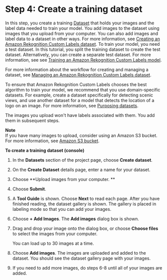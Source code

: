 # Step 4: Create a training dataset<a name="tutorial-step-create-dataset"></a>

In this step, you create a training [Dataset](ud-terminology.md#ud-dataset) that holds your images and the label data needed to train your model\. You add images to the dataset using images that you upload from your computer\. You can also add images and label data to a dataset in other ways\. For more information, see [Creating an Amazon Rekognition Custom Labels dataset](cd-create-dataset.md)\. To train your model, you need a test dataset\. In this tutorial, you split the training dataset to create the test dataset\. Alternatively, you can create a separate test dataset\. For more information, see see [Training an Amazon Rekognition Custom Labels model](tm-train-model.md)\.

For more information about the workflow for creating and managing a dataset, see [Managing an Amazon Rekognition Custom Labels dataset](cd-managing-datasets.md)\.

To ensure that Amazon Rekognition Custom Labels chooses the best algorithm to train your model, we recommend that you use domain\-specific datasets\. For example, create a dataset specifically for detecting scenic views, and use another dataset for a model that detects the location of a logo on an image\. For more information, see [Purposing datasets](cd-create-dataset.md#cd-dataset-purpose)\. 

The images you upload won't have labels associated with them\. You add them in subsequent steps\.

**Note**  
If you have many images to upload, consider using an Amazon S3 bucket\. For more information, see [Amazon S3 bucket](cd-s3.md)\.<a name="tutorial-create-dataset-procedure"></a>

**To create a training dataset \(console\)**

1. In the **Datasets** section of the project page, choose **Create dataset**\. 

1. On the **Create Dataset** details page, enter a name for your dataset\.

1. Choose **Upload images from your computer\. **

1. Choose **Submit**\. 

1. A **Tool Guide** is shown\. Choose **Next** to read each page\. After you have finished reading, the dataset gallery is shown\. The gallery is placed in labeling mode so that you can add your images\. 

1. Choose **\+ Add Images**\. The **Add images** dialog box is shown\.

1. Drag and drop your image onto the dialog box, or choose **Choose files** to select the images from your computer\. 

    You can load up to 30 images at a time\.

1. Choose **Add images**\. The images are uploaded and added to the dataset\. You should see the dataset gallery page with your images\.

1. If you need to add more images, do steps 6\-8 until all of your images are added\. 